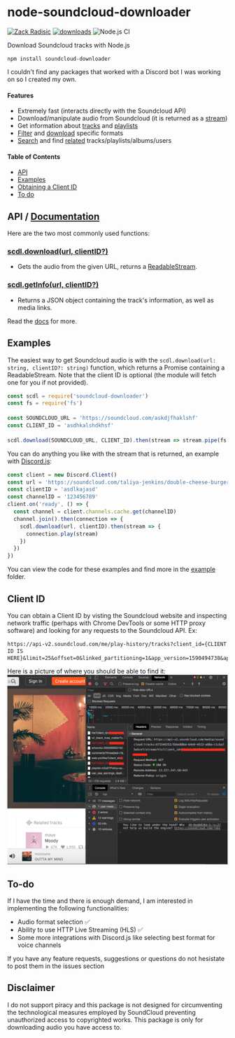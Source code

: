# node-soundcloud-downloader


[![Zack Radisic](https://img.shields.io/badge/Author-Zack%20Radisic-green)](https://github.com/zackradisic)
[![downloads](https://img.shields.io/npm/dt/soundcloud-downloader)](https://www.npmjs.com/package/soundcloud-downloader)
![Node.js CI](https://github.com/zackradisic/node-soundcloud-downloader/workflows/Node.js%20CI/badge.svg)


Download Soundcloud tracks with Node.js
```
npm install soundcloud-downloader
```

I couldn't find any packages that worked with a Discord bot I was working on so I created my own.

#### Features
- Extremely fast (interacts directly with the Soundcloud API)
- Download/manipulate audio from Soundcloud (it is returned as a [stream](https://nodejs.org/api/stream.html))
- Get information about [tracks](https://zackradisic.github.io/node-soundcloud-downloader/classes/_index_.scdl.html#getinfo) and [playlists](https://zackradisic.github.io/node-soundcloud-downloader/classes/_index_.scdl.html#getsetinfo)
- [Filter](https://zackradisic.github.io/node-soundcloud-downloader/classes/_index_.scdl.html#filtermedia) and [download](https://zackradisic.github.io/node-soundcloud-downloader/classes/_index_.scdl.html#downloadformat) specific formats
- [Search](https://zackradisic.github.io/node-soundcloud-downloader/classes/_index_.scdl.html#search) and find [related](https://zackradisic.github.io/node-soundcloud-downloader/classes/_index_.scdl.html#related) tracks/playlists/albums/users

#### Table of Contents
- [API](#api)
- [Examples](#examples)
- [Obtaining a Client ID](#client-id)
- [To do](#to-do)

## API / [Documentation](https://zackradisic.github.io/node-soundcloud-downloader/classes/_index_.scdl.html)
Here are the two most commonly used functions:
### [scdl.download(url, clientID?)](https://zackradisic.github.io/node-soundcloud-downloader/classes/_index_.scdl.html#download)
- Gets the audio from the given URL, returns a [ReadableStream](https://nodejs.org/api/stream.html#stream_class_stream_readable).

### [scdl.getInfo(url, clientID?)](https://zackradisic.github.io/node-soundcloud-downloader/classes/_index_.scdl.html#getinfo)
- Returns a JSON object containing the track's information, as well as media links.

Read the [docs](https://zackradisic.github.io/node-soundcloud-downloader/classes/_index_.scdl.html) for more.

## Examples
The easiest way to get Soundcloud audio is with the `scdl.download(url: string, clientID?: string)` function, which returns a Promise containing a ReadableStream. Note that the client ID is optional (the module will fetch one for you if not provided).
```javascript
const scdl = require('soundcloud-downloader')
const fs = require('fs')

const SOUNDCLOUD_URL = 'https://soundcloud.com/askdjfhaklshf'
const CLIENT_ID = 'asdhkalshdkhsf'

scdl.download(SOUNDCLOUD_URL, CLIENT_ID).then(stream => stream.pipe(fs.createWriteStream('audio.mp3')))
```

You can do anything you like with the stream that is returned, an example with [Discord.js](https://github.com/discordjs/discord.js/):
```javascript
const client = new Discord.Client()
const url = 'https://soundcloud.com/taliya-jenkins/double-cheese-burger-hold-the'
const clientID = 'asdlkajasd'
const channelID = '123456789'
client.on('ready', () => {
  const channel = client.channels.cache.get(channelID)
  channel.join().then(connection => {
    scdl.download(url, clientID).then(stream => {
      connection.play(stream)
    })
  })
})
```

You can view the code for these examples and find more in the [example](example) folder.


## Client ID
You can obtain a Client ID by visting the Soundcloud website and inspecting network traffic (perhaps with Chrome DevTools or some HTTP proxy software) and looking for any requests to the Soundcloud API. Ex:
```
https://api-v2.soundcloud.com/me/play-history/tracks?client_id={CLIENT ID IS HERE}&limit=25&offset=0&linked_partitioning=1&app_version=1590494738&app_locale=en
```

Here is a picture of where you should be able to find it:
![](img/clientid.png)

## To-do
If I have the time and there is enough demand, I am interested in implementing the following functionalities:
- Audio format selection ✅
- Ability to use HTTP Live Streaming (HLS) ✅
- Some more integrations with Discord.js like selecting best format for voice channels

If you have any feature requests, suggestions or questions do not hesistate to post them in the issues section

## Disclaimer
I do not support piracy and this package is not designed for circumventing the technological measures employed
by SoundCloud preventing unauthorized access to copyrighted works. This package is only for downloading
audio you have access to.
